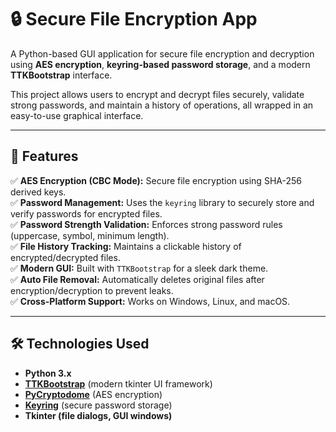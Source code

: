 # 🔒 Secure File Encryption App  

A Python-based GUI application for secure file encryption and decryption using **AES encryption**, **keyring-based password storage**, and a modern **TTKBootstrap** interface.  

This project allows users to encrypt and decrypt files securely, validate strong passwords, and maintain a history of operations, all wrapped in an easy-to-use graphical interface.

---

## 🚀 Features  
✅ **AES Encryption (CBC Mode):** Secure file encryption using SHA-256 derived keys.  
✅ **Password Management:** Uses the `keyring` library to securely store and verify passwords for encrypted files.  
✅ **Password Strength Validation:** Enforces strong password rules (uppercase, symbol, minimum length).  
✅ **File History Tracking:** Maintains a clickable history of encrypted/decrypted files.  
✅ **Modern GUI:** Built with `TTKBootstrap` for a sleek dark theme.  
✅ **Auto File Removal:** Automatically deletes original files after encryption/decryption to prevent leaks.  
✅ **Cross-Platform Support:** Works on Windows, Linux, and macOS.  

---

## 🛠 Technologies Used  
- **Python 3.x**  
- **[TTKBootstrap](https://github.com/israel-dryer/ttkbootstrap)** (modern tkinter UI framework)  
- **[PyCryptodome](https://pycryptodome.readthedocs.io/)** (AES encryption)  
- **[Keyring](https://pypi.org/project/keyring/)** (secure password storage)  
- **Tkinter (file dialogs, GUI windows)**  


